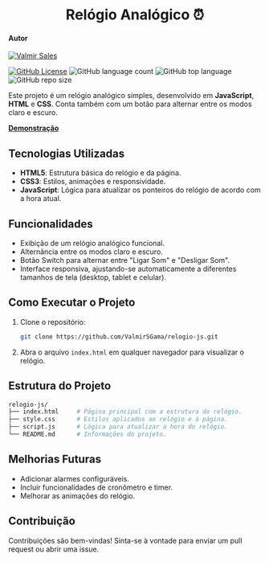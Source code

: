 <h1 align="center">Relógio Analógico ⏰</h1>

#### Autor

[![Valmir Sales](https://img.shields.io/badge/Valmir%20Sales%20Gama-gray?style=flat-square&logo=github&logoColor=white&logoWidth=20&link=https://github.com/ValmirSGama)](https://github.com/ValmirSGama)

[![GitHub License](https://img.shields.io/npm/l/react)](https://github.com/ValmirSGama/relogio-js/blob/main/LICENSE)
![GitHub language count](https://img.shields.io/github/languages/count/ValmirSGama/relogio-js)
![GitHub top language](https://img.shields.io/github/languages/top/ValmirSGama/relogio-js)
![GitHub repo size](https://img.shields.io/github/repo-size/ValmirSGama/relogio-js)

Este projeto é um relógio analógico simples, desenvolvido em **JavaScript**, **HTML** e **CSS**. Conta também com um botão para alternar entre os modos claro e escuro.

[**Demonstração**](https://valmirsgama.github.io/relogio-js/)

## Tecnologias Utilizadas

- **HTML5**: Estrutura básica do relógio e da página.
- **CSS3**: Estilos, animações e responsividade.
- **JavaScript**: Lógica para atualizar os ponteiros do relógio de acordo com a hora atual.

## Funcionalidades

- Exibição de um relógio analógico funcional.
- Alternância entre os modos claro e escuro.
- Botão Switch para alternar entre "Ligar Som" e "Desligar Som".
- Interface responsiva, ajustando-se automaticamente a diferentes tamanhos de tela (desktop, tablet e celular).

## Como Executar o Projeto

1. Clone o repositório:
   ```bash
   git clone https://github.com/ValmirSGama/relogio-js.git
   ```

2. Abra o arquivo `index.html` em qualquer navegador para visualizar o relógio.

## Estrutura do Projeto

```bash
relogio-js/
├── index.html     # Página principal com a estrutura do relógio.
├── style.css      # Estilos aplicados ao relógio e à página.
├── script.js      # Lógica para atualizar a hora do relógio.
└── README.md      # Informações do projeto.
```

## Melhorias Futuras

- Adicionar alarmes configuráveis.
- Incluir funcionalidades de cronômetro e timer.
- Melhorar as animações do relógio.

## Contribuição

Contribuições são bem-vindas! Sinta-se à vontade para enviar um pull request ou abrir uma issue.
